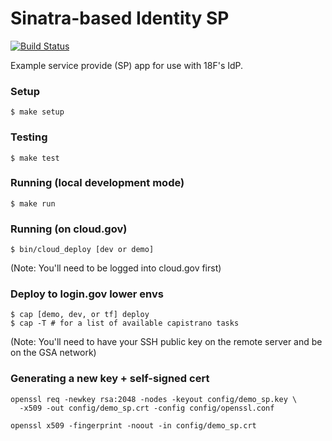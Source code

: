 Sinatra-based Identity SP
=========================

[![Build Status](https://travis-ci.org/18F/identity-sp-sinatra.svg?branch=master)](https://travis-ci.org/18F/identity-sp-sinatra)

Example service provide (SP) app for use with 18F's IdP.

### Setup

    $ make setup

### Testing

    $ make test

### Running (local development mode)

    $ make run
    
### Running (on cloud.gov)

    $ bin/cloud_deploy [dev or demo]
(Note: You'll need to be logged into cloud.gov first)

### Deploy to login.gov lower envs

    $ cap [demo, dev, or tf] deploy
    $ cap -T # for a list of available capistrano tasks

(Note: You'll need to have your SSH public key on the remote server and be on the GSA network)

### Generating a new key + self-signed cert

    openssl req -newkey rsa:2048 -nodes -keyout config/demo_sp.key \
      -x509 -out config/demo_sp.crt -config config/openssl.conf

    openssl x509 -fingerprint -noout -in config/demo_sp.crt
